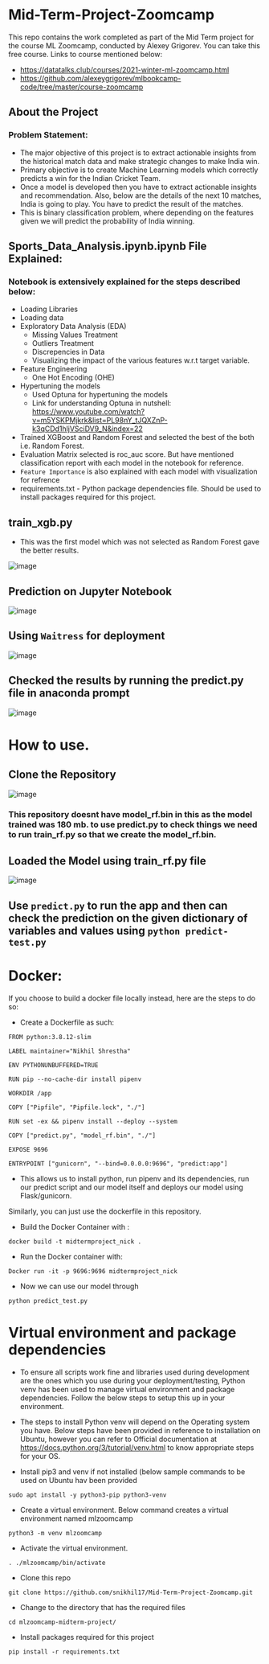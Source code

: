# Mid-Term-Project-Zoomcamp
This repo contains the work completed as part of the Mid Term project for the course ML Zoomcamp, conducted by Alexey Grigorev. 
You can take this free course. Links to course mentioned below:
- https://datatalks.club/courses/2021-winter-ml-zoomcamp.html
- https://github.com/alexeygrigorev/mlbookcamp-code/tree/master/course-zoomcamp

## About the Project 
### **Problem Statement:**

- The major objective of this project is to extract actionable insights from the historical match data and make strategic changes to make India win. 
- Primary objective is to create Machine Learning models which correctly predicts a win for the Indian Cricket Team. 
- Once a model is developed then you have to extract actionable insights and recommendation. Also, below are the details of the next 10 matches, India is going to play. You have to predict the result of the matches.
- This is binary classification problem, where depending on the features given we will predict the probability of India winning.

## Sports_Data_Analysis.ipynb.ipynb File Explained:
### Notebook is extensively explained for the steps described below:
- Loading Libraries
- Loading data
- Exploratory Data Analysis (EDA)
  - Missing Values Treatment
  - Outliers Treatment
  - Discrepencies in Data
  - Visualizing the impact of the various features w.r.t target variable.
- Feature Engineering
  - One Hot Encoding (OHE)
- Hypertuning the models 
  - Used Optuna for hypertuning the models
   - Link for understanding Optuna in nutshell: https://www.youtube.com/watch?v=m5YSKPMjkrk&list=PL98nY_tJQXZnP-k3qCDd1hljVSciDV9_N&index=22
- Trained XGBoost and Random Forest and selected the best of the both i.e. Random Forest.
- Evaluation Matrix selected is roc_auc score. But have mentioned classification report with each model in the notebook for reference.
- ``Feature Importance`` is also explained with each model with visualization for refrence 
- requirements.txt - Python package dependencies file. Should be used to install packages required for this project. 



## train_xgb.py 
- This was the first model which was not selected as Random Forest gave the better results.

![image](https://user-images.githubusercontent.com/80937106/139857571-42f1cfa4-4dbf-417e-8479-777b2f2810e5.png)
 
## Prediction on Jupyter Notebook
![image](https://user-images.githubusercontent.com/80937106/139857683-b7580843-f8b9-46a1-838d-78a01c1ec3ec.png)

## Using ``Waitress`` for deployment
![image](https://user-images.githubusercontent.com/80937106/139857735-28264a63-9e6e-484d-921a-75da46dd378a.png)


## Checked the results by running the predict.py file in anaconda prompt 
![image](https://user-images.githubusercontent.com/80937106/139857778-567065e4-9a74-4b74-b07d-3450f1ec5829.png)

# How to use.
## Clone the Repository
![image](https://user-images.githubusercontent.com/80937106/139857803-1d4f2de3-033b-444e-a4da-9c58d2c277aa.png)
### This repository doesnt have model_rf.bin in this as the model trained was 180 mb. to use predict.py to check things we need to run train_rf.py so that we create the model_rf.bin.

## Loaded the Model using train_rf.py file
![image](https://user-images.githubusercontent.com/80937106/139857842-87283b62-2abb-44e3-a74c-e6777ba712fb.png)

## Use ``predict.py`` to run the app and then can check the prediction on the given dictionary of variables and values using ``python predict-test.py``


# Docker:
If you choose to build a docker file locally instead, here are the steps to do so:

- Create a Dockerfile as such:

``FROM python:3.8.12-slim``

``LABEL maintainer="Nikhil Shrestha"``

``ENV PYTHONUNBUFFERED=TRUE``

``RUN pip --no-cache-dir install pipenv``

``WORKDIR /app``

``COPY ["Pipfile", "Pipfile.lock", "./"]``

``RUN set -ex && pipenv install --deploy --system``

``COPY ["predict.py", "model_rf.bin", "./"]``

``EXPOSE 9696``

``ENTRYPOINT ["gunicorn", "--bind=0.0.0.0:9696", "predict:app"]``

- This allows us to install python, run pipenv and its dependencies, run our predict script and our model itself and deploys our model using Flask/gunicorn.

Similarly, you can just use the dockerfile in this repository.

- Build the Docker Container with :

``docker build -t midtermproject_nick .``

- Run the Docker container with:

``Docker run -it -p 9696:9696 midtermproject_nick``

- Now we can use our model through

``python predict_test.py``



# Virtual environment and package dependencies

- To ensure all scripts work fine and libraries used during development are the ones which you use during your deployment/testing, Python venv has been used to manage virtual environment and package dependencies. Follow the below steps to setup this up in your environment.

- The steps to install Python venv will depend on the Operating system you have. Below steps have been provided in reference to installation on Ubuntu, however you can refer to Official documentation at https://docs.python.org/3/tutorial/venv.html to know appropriate steps for your OS.

- Install pip3 and venv if not installed (below sample commands to be used on Ubuntu hav been provided

``sudo apt install -y python3-pip python3-venv``

- Create a virtual environment. Below command creates a virtual environment named mlzoomcamp

``python3 -m venv mlzoomcamp``

- Activate the virtual environment.

``. ./mlzoomcamp/bin/activate``

- Clone this repo

``git clone https://github.com/snikhil17/Mid-Term-Project-Zoomcamp.git``

- Change to the directory that has the required files

``cd mlzoomcamp-midterm-project/``

- Install packages required for this project

``pip install -r requirements.txt``





 
 


